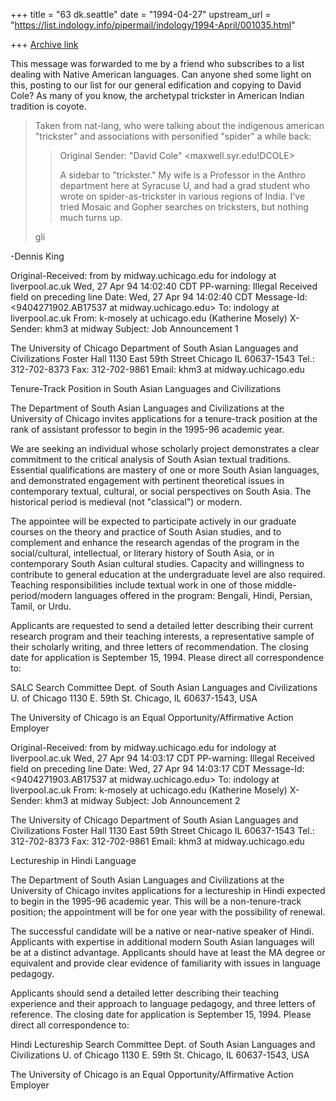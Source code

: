 +++
title = "63 dk.seattle"
date = "1994-04-27"
upstream_url = "https://list.indology.info/pipermail/indology/1994-April/001035.html"

+++
[Archive link](https://list.indology.info/pipermail/indology/1994-April/001035.html)

This message was forwarded to me by a friend who subscribes to a list 
dealing with Native American languages.  Can anyone shed some light on 
this, posting to our list for our general edification and copying to 
David Cole?  As many of you know, the archetypal trickster in American 
Indian tradition is coyote.

> Taken from nat-lang, who were talking about the indigenous american
> "trickster" and associations with personified "spider" a while back:
> 
> >Original Sender: "David Cole"  <maxwell.syr.edu!DCOLE>
> >
> >A sidebar to "trickster."  My wife is a Professor in the Anthro
> >department here at Syracuse U, and had a grad student who wrote on
> >spider-as-trickster in various regions of India.  I've tried Mosaic
> >and Gopher searches on tricksters, but nothing much turns up.
> >
> gli
> 
-Dennis King


Original-Received: from 
                   by midway.uchicago.edu for indology at liverpool.ac.uk Wed, 27 
                   Apr 94 14:02:40 CDT
PP-warning: Illegal Received field on preceding line
Date: Wed, 27 Apr 94 14:02:40 CDT
Message-Id: <9404271902.AB17537 at midway.uchicago.edu>
To: indology at liverpool.ac.uk
From: k-mosely at uchicago.edu (Katherine Mosely)
X-Sender: khm3 at midway
Subject: Job Announcement 1

The University of Chicago
Department of South Asian Languages and Civilizations
Foster Hall
1130 East 59th Street
Chicago IL 60637-1543
Tel.: 312-702-8373
Fax: 312-702-9861
Email: khm3 at midway.uchicago.edu


Tenure-Track Position in South Asian Languages and Civilizations

The Department of South Asian Languages and Civilizations at the University
of Chicago invites applications for a tenure-track position at the rank of
assistant professor to begin in the 1995-96 academic year.

We are seeking an individual whose scholarly project demonstrates a clear
commitment to the critical analysis of South Asian textual traditions.
Essential qualifications are mastery of one or more South Asian languages,
and demonstrated engagement with pertinent theoretical issues in
contemporary textual, cultural, or social perspectives on South Asia. The
historical period is medieval (not "classical") or modern.

The appointee will be expected to participate actively in our graduate
courses on the theory and practice of South Asian studies, and to
complement and enhance the research agendas of the program in the
social/cultural, intellectual, or literary history of South Asia, or in
contemporary South Asian cultural studies. Capacity and willingness to
contribute to general education at the undergraduate level are also
required. Teaching responsibilities include textual work in one of those
middle-period/modern languages offered in the program: Bengali, Hindi,
Persian, Tamil, or Urdu.

Applicants are requested to send a detailed letter describing their current
research program and their teaching interests, a representative sample of
their scholarly writing, and three letters of recommendation. The closing
date for application is September 15, 1994. Please direct all
correspondence to:

SALC Search Committee
Dept. of South Asian Languages and Civilizations
U. of Chicago
1130 E. 59th St.
Chicago, IL 60637-1543, USA



The University of Chicago is an Equal Opportunity/Affirmative Action Employer



Original-Received: from 
                   by midway.uchicago.edu for indology at liverpool.ac.uk Wed, 27 
                   Apr 94 14:03:17 CDT
PP-warning: Illegal Received field on preceding line
Date: Wed, 27 Apr 94 14:03:17 CDT
Message-Id: <9404271903.AB17537 at midway.uchicago.edu>
To: indology at liverpool.ac.uk
From: k-mosely at uchicago.edu (Katherine Mosely)
X-Sender: khm3 at midway
Subject: Job Announcement 2

The University of Chicago
Department of South Asian Languages and Civilizations
Foster Hall
1130 East 59th Street
Chicago IL 60637-1543
Tel.: 312-702-8373
Fax: 312-702-9861
Email: khm3 at midway.uchicago.edu

Lectureship in Hindi Language 

The Department of South Asian Languages and Civilizations at the University
of Chicago invites applications for a lectureship in Hindi expected to
begin in the 1995-96 academic year. This will be a non-tenure-track
position; the appointment will be for one year with the possibility of
renewal.

The successful candidate will be a native or near-native speaker of Hindi.
Applicants with expertise in additional modern South Asian languages will
be at a distinct advantage. Applicants should have at least the MA degree
or equivalent and provide clear evidence of familiarity with issues in
language pedagogy. 

Applicants should send a detailed letter describing their teaching
experience and their approach to language pedagogy, and three letters of
reference. The closing date for application is September 15, 1994. Please
direct all correspondence to:

Hindi Lectureship Search Committee
Dept. of South Asian Languages and Civilizations
U. of Chicago
1130 E. 59th St.
Chicago, IL 60637-1543, USA




The University of Chicago is an Equal Opportunity/Affirmative Action Employer







